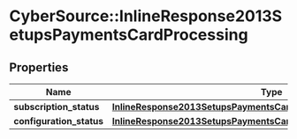 # CyberSource::InlineResponse2013SetupsPaymentsCardProcessing

## Properties
Name | Type | Description | Notes
------------ | ------------- | ------------- | -------------
**subscription_status** | [**InlineResponse2013SetupsPaymentsCardProcessingSubscriptionStatus**](InlineResponse2013SetupsPaymentsCardProcessingSubscriptionStatus.md) |  | [optional] 
**configuration_status** | [**InlineResponse2013SetupsPaymentsCardProcessingConfigurationStatus**](InlineResponse2013SetupsPaymentsCardProcessingConfigurationStatus.md) |  | [optional] 


